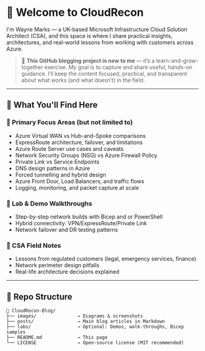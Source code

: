 # 👋 Welcome to CloudRecon

I'm Wayne Marks — a UK-based Microsoft Infrastructure Cloud Solution Architect (CSA), and this space is where I share practical insights, architectures, and real-world lessons from working with customers across Azure.

> 📘 **This GitHub blogging project is new to me** — it’s a learn-and-grow-together exercise. My goal is to capture and share useful, hands-on guidance. I’ll keep the content focused, practical, and transparent about what works (and what doesn’t) in the field.

---

## 🧭 What You'll Find Here

### 🔹 Primary Focus Areas (but not limited to)
- Azure Virtual WAN vs Hub-and-Spoke comparisons
- ExpressRoute architecture, failover, and limitations
- Azure Route Server use cases and caveats
- Network Security Groups (NSG) vs Azure Firewall Policy
- Private Link vs Service Endpoints
- DNS design patterns in Azure
- Forced tunnelling and hybrid design
- Azure Front Door, Load Balancers, and traffic flows
- Logging, monitoring, and packet capture at scale

### 🔹 Lab & Demo Walkthroughs
- Step-by-step network builds with Bicep and or PowerShell
- Hybrid connectivity: VPN/ExpressRoute/Private Link
- Network failover and DR testing patterns

### 🔹 CSA Field Notes
- Lessons from regulated customers (legal, emergency services, finance)
- Network perimeter design pitfalls
- Real-life architecture decisions explained

---

## 📁 Repo Structure

```plaintext
📁 CloudRecon-Blog/
├── images/               → Diagrams & screenshots
├── posts/                → Main blog articles in Markdown
├── labs/                 → Optional: Demos, walk-throughs, Bicep samples
├── README.md             → This page
└── LICENSE               → Open-source license (MIT recommended)
